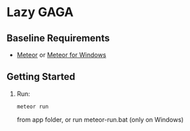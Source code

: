 Lazy GAGA
=========

Baseline Requirements
---------------------

+ [Meteor](http://www.meteor.com/) or [Meteor for Windows](http://win.meteor.com/)


Getting Started
---------------
1.	Run:

		meteor run

	from app folder, or run meteor-run.bat (only on Windows)